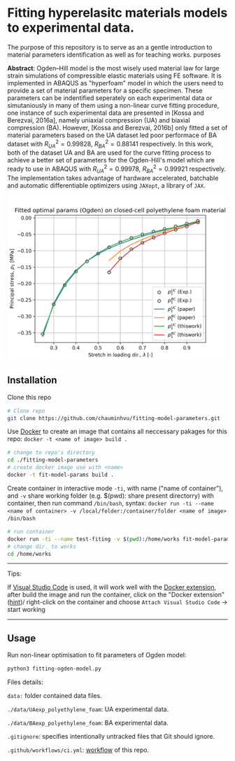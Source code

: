 # Fitting hyperelasitc materials models to experimental data.
The purpose of this repository is to serve as an a gentle introduction to material parameters identification as well as for teaching works.
purposes

**Abstract**: Ogden–Hill model is the most wisely used material law for large strain simulations of compressible elastic materials using FE software. It is implemented in ABAQUS as "hyperfoam" model in which the users need to provide a set of material parameters for a specific specimen. These parameters can be indentified seperately on each experimental data or simutaniously in many of them using a non-linear curve fitting procedure, one instance of such experimental data are presented in [Kossa and Berezvai, 2016a], namely uniaxial compression (UA) and biaxial compression (BA). However, [Kossa and Berezvai, 2016b] only fitted a set of material parameters based on the UA dataset led poor performace of BA dataset with $R^2_{UA} = 0.99828$, $R^2_{BA} = 0.88141$ respectively. In this work, both of the dataset UA and BA are used for the curve fitting process to achieve a better set of parameters for the Ogden-Hill's model which are ready to use in ABAQUS with $R^2_{UA} = 0.99978$, $R^2_{BA} = 0.99921$ respectively. The implementation takes advantage of hardware accelerated, batchable and automatic differentiable optimizers using `JAXopt`, a library of `JAX`.

![plot](./ogden3_thiswork.png?raw=true "plot")

## Installation
Clone this repo
```bash
# Clone repo
git clone https://github.com/chauminhvu/fitting-model-parameters.git
```
Use [Docker](https://www.ibm.com/cloud/learn/docker) to create an image that contains all neccessary pakages for this repo: `docker -t <name of image> build .`
```bash
# change to repo's directory
cd ./fitting-model-parameters
# create docker image use with <name>
docker -t fit-model-params build .
```

Create container in interactive mode `-ti`, with name ("name of container"), and `-v` share working folder (e.g. $(pwd): share present directorry) with container, then run command `/bin/bash`, syntax: `docker run -ti --name <name of container> -v /local/folder:/container/folder <name of image> /bin/bash`

```bash
# run container
docker run -ti --name test-fiting -v $(pwd):/home/works fit-model-params bin/bash
# change dir. to works
cd /home/works
```
---
Tips:

If [Visual Studio Code](https://code.visualstudio.com/download) is used, it will work well with the [Docker extension](https://marketplace.visualstudio.com/items?itemName=ms-azuretools.vscode-docker), after build the image and run the container, click on the "Docker extension" ([hint](https://www.youtube.com/watch?v=5s6M4w7ucUI))/ right-click on the container and choose `Attach Visual Studio Code` -> start working

---
## Usage
Run non-linear optimisation to fit parameters of Ogden model:
```bash
python3 fitting-ogden-model.py
```
Files details:

`data:` folder contained data files.

`./data/UAexp_polyethylene_foam`: UA experimental data.

`./data/BAexp_polyethylene_foam`: BA experimental data.

`.gitignore`: specifies intentionally untracked files that Git should ignore. 

`.github/workflows/ci.yml`: [workflow](https://docs.github.com/en/actions/learn-github-actions/understanding-github-actions) of this repo.

